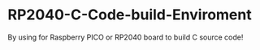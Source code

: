 # RP2040-C-Code-build-Enviroment
By using for Raspberry PICO or RP2040 board to build C source code!
